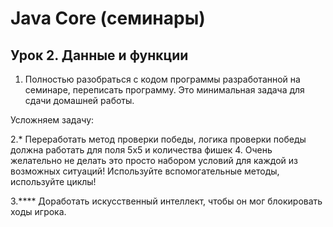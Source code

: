# Java Core (семинары)

## Урок 2. Данные и функции

1. Полностью разобраться с кодом программы разработанной на семинаре, переписать программу. Это минимальная задача для
   сдачи домашней работы.

Усложняем задачу:

2.* Переработать метод проверки победы, логика проверки победы должна работать для поля 5х5 и
количества фишек 4. Очень желательно не делать это просто набором условий для каждой из
возможных ситуаций! Используйте вспомогательные методы, используйте циклы!

3.**** Доработать искусственный интеллект, чтобы он мог блокировать ходы игрока.